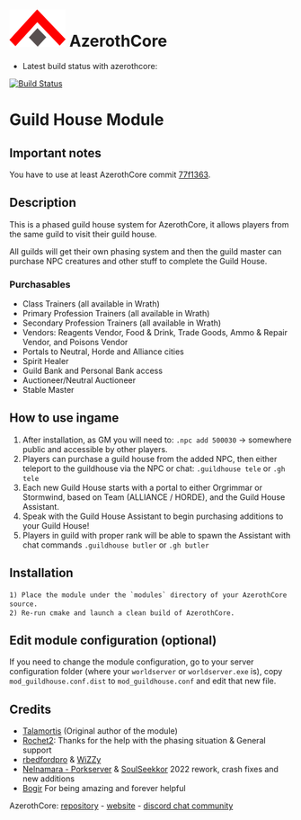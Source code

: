 # ![logo](https://raw.githubusercontent.com/azerothcore/azerothcore.github.io/master/images/logo-github.png) AzerothCore

- Latest build status with azerothcore:

[![Build Status](https://travis-ci.org/azerothcore/mod-guildhouse.svg)](https://travis-ci.org/azerothcore/mod-guildhouse)

# Guild House Module

## Important notes

You have to use at least AzerothCore commit [77f1363](https://github.com/azerothcore/azerothcore-wotlk/commit/77f13636b75f9b25fc1290e297cd002e7df3c89b).

## Description

This is a phased guild house system for AzerothCore, it allows players from the same guild to visit their guild house.

All guilds will get their own phasing system and then the guild master can purchase NPC creatures and other stuff to complete the Guild House.

### Purchasables

- Class Trainers (all available in Wrath)
- Primary Profession Trainers (all available in Wrath)
- Secondary Profession Trainers (all available in Wrath)
- Vendors: Reagents Vendor, Food & Drink, Trade Goods, Ammo & Repair Vendor, and Poisons Vendor
- Portals to Neutral, Horde and Alliance cities
- Spirit Healer
- Guild Bank and Personal Bank access
- Auctioneer/Neutral Auctioneer
- Stable Master

## How to use ingame

1) After installation, as GM you will need to: `.npc add 500030` -> somewhere public and accessible by other players.
2) Players can purchase a guild house from the added NPC, then either teleport to the guildhouse via the NPC or chat: `.guildhouse tele` or `.gh tele`
3) Each new Guild House starts with a portal to either Orgrimmar or Stormwind, based on Team (ALLIANCE / HORDE), and the Guild House Assistant.
4) Speak with the Guild House Assistant to begin purchasing additions to your Guild House!
5) Players in guild with proper rank will be able to spawn the Assistant with chat commands `.guildhouse butler` or `.gh butler`

## Installation

```
1) Place the module under the `modules` directory of your AzerothCore source.
2) Re-run cmake and launch a clean build of AzerothCore.
```

## Edit module configuration (optional)

If you need to change the module configuration, go to your server configuration folder (where your `worldserver` or `worldserver.exe` is), copy `mod_guildhouse.conf.dist` to `mod_guildhouse.conf` and edit that new file.

## Credits

- [Talamortis](https://github.com/talamortis) (Original author of the module)
- [Rochet2](https://github.com/Rochet2/): Thanks for the help with the phasing situation & General support
- [rbedfordpro](https://github.com/rbedfordpro) & [WiZZy](https://github.com/wizzymore)
- [Nelnamara - Porkserver](https://github.com/Porkserver) & [SoulSeekkor](https://github.com/SoulSeekkor) 2022 rework, crash fixes and new additions
- [Bogir](https://github.com/Bogir) For being amazing and forever helpful

AzerothCore: [repository](https://github.com/azerothcore) - [website](http://azerothcore.org/) - [discord chat community](https://discord.gg/64FH6Y8)
